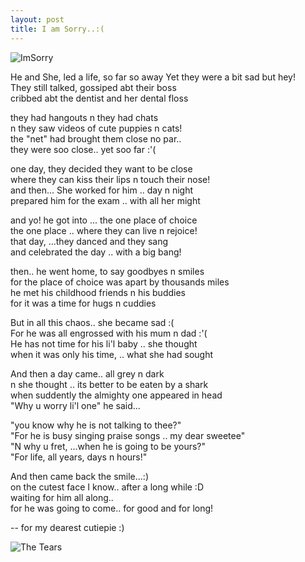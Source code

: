 ```yaml
---
layout: post
title: I am Sorry..:( 
---
```


![ImSorry](http://goodmenproject.com/wp-content/uploads/2013/09/photo-by-maroonsurreal.jpg)

He and She, led a life, so far so away <by>
Yet they were a bit sad but hey!<br>
They still talked, gossiped abt their boss<br>
cribbed abt the dentist and her dental floss<br>

they had hangouts n they had chats <br>
n they saw videos of cute puppies n cats!<br>
the "net" had brought them close no par..<br>
they were soo close.. yet soo far :'(<br>

one day, they decided they want to be close <br/>
where they can kiss their lips n touch their nose!<br/>
and then... She worked for him .. day n night <br/>
prepared him for the exam .. with all her might<br/>

and yo! he got into ... the one place of choice<br/>
the one place .. where they can live n rejoice!<br/>
that day, ...they danced and they sang<br/>
and celebrated the day .. with a big bang!<br/>

then.. he went home, to say goodbyes n smiles<br/>
for the place of choice was apart by thousands miles<br/>
he met his childhood friends n his buddies<br/>
for it was a time for hugs n cuddies<br/>

But in all this chaos.. she became sad :( <br/>
For he was all engrossed with his mum n dad :'( <br/>
He has not time for his li'l baby .. she thought<br/>
when it was only his time, .. what she had sought<br/>

And then a day came.. all grey n dark<br/>
n she thought .. its better to be eaten by a shark<br/>
when suddently the almighty one appeared in head<br/>
"Why u worry li'l one" he said...<br/>

"you know why he is not talking to thee?" <br/>
"For he is busy singing praise songs .. my dear sweetee"<br/>
"N why u fret, ...when he is going to be yours?"<br/>
"For life, all years, days n hours!"<br/>

And then came back the smile...:) <br/>
on the cutest face I know.. after a long while :D <br/>
waiting for him all along..<br/>
for he was going to come.. for good and for long! <br/>

-- for my dearest cutiepie :)<br/>


![The Tears](http://www.whoa.in/20140224-Whoa/Sad-Face-Say-I-am-Sorry-with-Yellow-Background-HD-Wallpaper.jpg)
